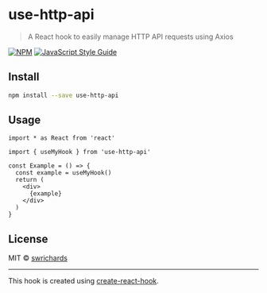 # use-http-api

> A React hook to easily manage HTTP API requests using Axios

[![NPM](https://img.shields.io/npm/v/use-http-api.svg)](https://www.npmjs.com/package/use-http-api) [![JavaScript Style Guide](https://img.shields.io/badge/code_style-standard-brightgreen.svg)](https://standardjs.com)

## Install

```bash
npm install --save use-http-api
```

## Usage

```tsx
import * as React from 'react'

import { useMyHook } from 'use-http-api'

const Example = () => {
  const example = useMyHook()
  return (
    <div>
      {example}
    </div>
  )
}
```

## License

MIT © [swrichards](https://github.com/swrichards)

---

This hook is created using [create-react-hook](https://github.com/hermanya/create-react-hook).

